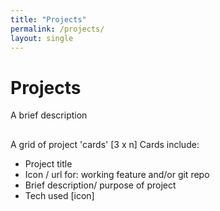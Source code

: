```yaml
---
title: "Projects"
permalink: /projects/
layout: single
---
```


# Projects

A brief description

## 
A grid of project 'cards' [3 x n]
Cards include:
- Project title
- Icon / url for: working feature and/or git repo
- Brief description/ purpose of project
- Tech used [icon]

